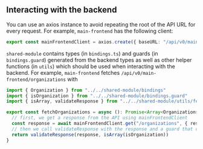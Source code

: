 ## Interacting with the backend

You can use an axios instance to avoid repeating the root of the API URL for every request. For example, `main-frontend` has the following client:

```ts
export const mainFrontendClient = axios.create({ baseURL: "/api/v0/main-frontend" })
```

`shared-module` contains types (in `bindings.ts`) and guards (in `bindings.guard`) generated from the backend types as well as other helper functions (in `utils`) which should be used when interacting with the backend. For example, `main-frontend` fetches `/api/v0/main-frontend/organizations` with

```ts
import { Organization } from "../../shared-module/bindings"
import { isOrganization } from "../../shared-module/bindings.guard"
import { isArray, validateResponse } from "../../shared-module/utils/fetching"

export const fetchOrganizations = async (): Promise<Array<Organization>> => {
  // first, we get a response from the API using mainFrontendClient
  const response = await mainFrontendClient.get("/organizations", { responseType: "json" })
  // then we call validateResponse with the response and a guard that checks that the data's type is Array<Organization>
  return validateResponse(response, isArray(isOrganization))
}
```
